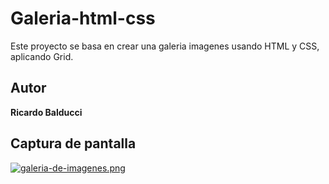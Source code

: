 # Galeria-html-css
Este proyecto se basa en crear una galeria imagenes usando HTML y CSS, aplicando Grid.

## Autor
**Ricardo Balducci**

## Captura de pantalla
[![galeria-de-imagenes.png](https://i.postimg.cc/rpMYstR9/galeria-de-imagenes.png)](https://postimg.cc/hXZ03vrJ)
